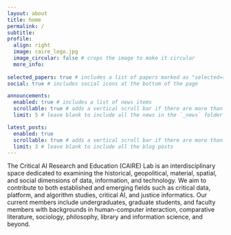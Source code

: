 ```yaml
---
layout: about
title: home
permalink: /
subtitle: 
profile:
  align: right
  image: caire_logo.jpg
  image_circular: false # crops the image to make it circular
  more_info: 
   
selected_papers: true # includes a list of papers marked as "selected={true}"
social: true # includes social icons at the bottom of the page

announcements:
  enabled: true # includes a list of news items
  scrollable: true # adds a vertical scroll bar if there are more than 3 news items
  limit: 5 # leave blank to include all the news in the `_news` folder

latest_posts:
  enabled: true
  scrollable: true # adds a vertical scroll bar if there are more than 3 new posts items
  limit: 3 # leave blank to include all the blog posts
---
```


The Critical AI Research and Education (CAIRE) Lab is an interdisciplinary space dedicated to examining the historical, geopolitical, material, spatial, and social dimensions of data, information, and technology. 
We aim to contribute to both established and emerging fields such as critical data, platform, and algorithm studies, critical AI, and justice informatics. Our current members include undergraduates, graduate students, and faculty members
with backgrounds in human-computer interaction, comparative literature, sociology, philosophy, library and information science, and beyond.
